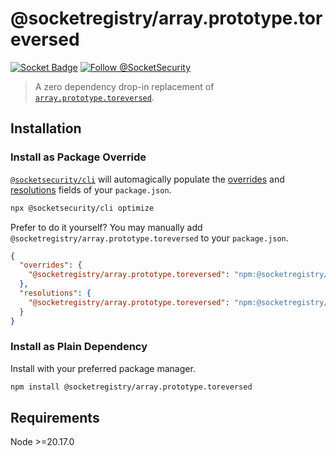 # @socketregistry/array.prototype.toreversed

[![Socket Badge](https://socket.dev/api/badge/npm/package/@socketregistry/array.prototype.toreversed)](https://socket.dev/npm/package/@socketregistry/array.prototype.toreversed)
[![Follow @SocketSecurity](https://img.shields.io/twitter/follow/SocketSecurity?style=social)](https://twitter.com/SocketSecurity)

> A zero dependency drop-in replacement of
> [`array.prototype.toreversed`](https://www.npmjs.com/package/array.prototype.toreversed).

## Installation

### Install as Package Override

[`@socketsecurity/cli`](https://www.npmjs.com/package/@socketsecurity/cli) will
automagically populate the
[overrides](https://docs.npmjs.com/cli/v9/configuring-npm/package-json#overrides)
and [resolutions](https://yarnpkg.com/configuration/manifest#resolutions) fields
of your `package.json`.

```sh
npx @socketsecurity/cli optimize
```

Prefer to do it yourself? You may manually add
`@socketregistry/array.prototype.toreversed` to your `package.json`.

```json
{
  "overrides": {
    "@socketregistry/array.prototype.toreversed": "npm:@socketregistry/array.prototype.toreversed@^1"
  },
  "resolutions": {
    "@socketregistry/array.prototype.toreversed": "npm:@socketregistry/array.prototype.toreversed@^1"
  }
}
```

### Install as Plain Dependency

Install with your preferred package manager.

```sh
npm install @socketregistry/array.prototype.toreversed
```

## Requirements

Node &gt;=20.17.0
